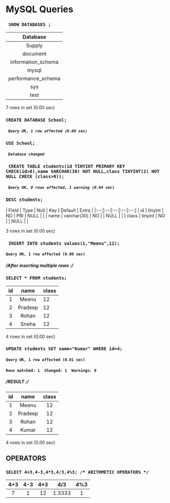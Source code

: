 # MySQL Queries

### ``` SHOW DATABASES ;```


| Database           |
|:------------------:|
| Supply             |
| document           |
| information_schema |
| mysql              |
| performance_schema |
| sys                |
| test               |

7 rows in set (0.00 sec)

### ``` CREATE DATABASE School; ```

##### ``` Query OK, 1 row affected (0.00 sec)```

### ``` USE School; ```

##### ``` Database changed```

### ``` CREATE TABLE students(id TINYINT PRIMARY KEY CHECK(id>0),name VARCHAR(30) NOT NULL,class TINYINT(2) NOT NULL CHECK (class>0));```

##### ``` Query OK, 0 rows affected, 1 warning (0.04 sec)```

### ``` DESC students; ```


| Field | Type        | Null | Key | Default | Extra |
|:--:|:--:|:--:|:--:|:--:|
| id    | tinyint     | NO   | PRI | NULL    |       |
| name  | varchar(30) | NO   |     | NULL    |       |
| class | tinyint     | NO   |     | NULL    |       |

3 rows in set (0.00 sec)

### ``` INSERT INTO students values(1,"Meenu",12);```

#### ```Query OK, 1 row affected (0.00 sec) ```

##### /*After inserting multiple rows :*/

### ``` SELECT * FROM students; ```


| id | name    | class |
|:--:|:--:|:--|
|  1 | Meenu   |    12 |
|  2 | Pradeep |    12 |
|  3 | Rohan   |    12 |
|  4 | Sneha   |    12 |

4 rows in set (0.00 sec)

### ```UPDATE students SET name="Kumar" WHERE id=4;```

#### ```Query OK, 1 row affected (0.01 sec)```

#### ```Rows matched: 1  Changed: 1  Warnings: 0```

##### /*RESULT :*/


| id | name    | class |
|:--:|:--:|:--:|
|  1 | Meenu   |    12 |
|  2 | Pradeep |    12 |
|  3 | Rohan   |    12 |
|  4 | Kumar   |    12 |

4 rows in set (0.00 sec)      

## OPERATORS

### ``` SELECT 4+3,4-3,4*3,4/3,4%3; /* ARITHMETIC OPERATORS */ ```


| 4+3 | 4-3 | 4*3 | 4/3    | 4%3  |
|:--:|:--:|:--:|:--:|:--:|
|   7 |   1 |  12 | 1.3333 |    1 |





